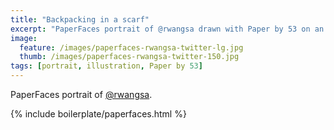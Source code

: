 ```yaml
---
title: "Backpacking in a scarf"
excerpt: "PaperFaces portrait of @rwangsa drawn with Paper by 53 on an iPad."
image: 
  feature: /images/paperfaces-rwangsa-twitter-lg.jpg
  thumb: /images/paperfaces-rwangsa-twitter-150.jpg
tags: [portrait, illustration, Paper by 53]
---
```


PaperFaces portrait of [@rwangsa](http://twitter.com/rwangsa).

{% include boilerplate/paperfaces.html %}